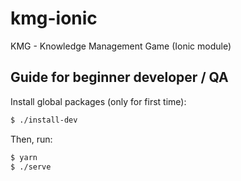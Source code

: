 # kmg-ionic
KMG - Knowledge Management Game (Ionic module)

## Guide for beginner developer / QA

Install global packages (only for first time):

```bash
$ ./install-dev
```

Then, run:

```bash
$ yarn
$ ./serve
```

